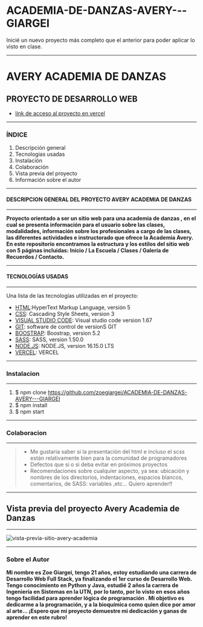 # ACADEMIA-DE-DANZAS-AVERY---GIARGEI
Inicié un nuevo proyecto más completo que el anterior para poder aplicar lo visto en clase.
***

# AVERY ACADEMIA DE DANZAS 
## PROYECTO DE DESARROLLO WEB

* [link de acceso al proyecto en vercel](https://academia-de-danzas-avery-giargei.vercel.app/paginas/contacto.html?nombre=&apellido=)

***
### ÍNDICE

1. Descripción general
2. Tecnologias usadas
3. Instalación
4. Colaboración 
5. Vista previa del proyecto
6. Información sobre el autor

***

#### DESCRIPCION GENERAL DEL PROYECTO AVERY ACADEMIA DE DANZAS

***

**Proyecto orientado a ser un sitio web para una academia de danzas , en el cual se presenta información para el usuario sobre las clases, modalidades, información sobre los profesionales a cargo de las clases, las diferentes actividades e instructorado que ofrece la Academia Avery. En este repositorio encontramos la estructura y los estilos del sitio web con 5 páginas incluidas: Inicio / La Escuela / Clases / Galería de Recuerdos / Contacto.**

***

#### TECNOLOGÍAS USADAS

***

Una lista de las tecnologías utilizadas en el proyecto:

* [HTML](https://g.co/kgs/NWRvhW):HyperText Markup Language, versión 5
* [CSS](https://es.wikipedia.org/wiki/CSS): Cascading Style Sheets, version 3
* [VISUAL STUDIO CODE](https://code.visualstudio.com/): Visual studio code version  1.67
* [GIT](https://g.co/kgs/8YViuA):  software de control de versionS GIT
* [BOOSTRAP](https://getbootstrap.com/): Boostrap, version 5.2
* [SASS](https://sass-lang.com/): SASS, version 1.50.0
* [NODE.JS](https://nodejs.org/es/): NODE.JS, version 16.15.0 LTS
* [VERCEL](https://vercel.com/dashboard): VERCEL

***

###  Instalacion 

***
1. $ npm clone https://github.com/zoegiargei/ACADEMIA-DE-DANZAS-AVERY---GIARGEI
2. $ npm install
3. $ npm start

***

### Colaboracion 

***

> * Me gustaria saber si la presentación del html e incluso el scss están relativamente bien para la comunidad de programadores
> * Defectos que si o si deba evitar en próximos proyectos
> * Recomendaciones sobre cualquier aspecto, ya sea: ubicación y nombres de los directorios, indentaciones, espacios blancos, comentarios, de SASS: variables ,etc... Quiero aprender!!

***

## Vista previa del proyecto Avery Academia de Danzas

***

![vista-previa-sitio-avery-academia](https://user-images.githubusercontent.com/48769662/169418428-5ca2d842-c30e-47fa-86af-27b8f95ac2ed.png)

***

### Sobre el Autor

**Mi nombre es Zoe Giargei, tengo 21 años, estoy estudiando una carrera de Desarrollo Web Full Stack, ya finalizando el 1er curso de Desarrollo Web. Tengo conocimiento en Python y Java, estudié 2 años la carrera de Ingeniería en Sistemas en la UTN, por lo tanto, por lo visto en esos años tengo facilidad para aprender lógica de programación . Mi objetivo es dedicarme a la programación, y a la bioquímica como quien dice por amor al arte... ¡Espero que mi proyecto demuestre mi dedicación y ganas de aprender en este rubro!**
